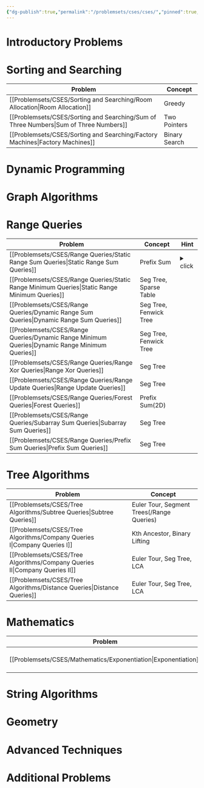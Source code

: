 ```yaml
---
{"dg-publish":true,"permalink":"/problemsets/cses/cses/","pinned":true,"created":"2023-10-26T06:59:24.295+05:30","updated":"2023-11-14T16:24:13.314+05:30"}
---
```


# Introductory Problems
# Sorting and Searching
| Problem | Concept |
|--------- |---------|
|[[Problemsets/CSES/Sorting and Searching/Room Allocation\|Room Allocation]]| Greedy |
|[[Problemsets/CSES/Sorting and Searching/Sum of Three Numbers\|Sum of Three Numbers]]| Two Pointers|
|[[Problemsets/CSES/Sorting and Searching/Factory Machines\|Factory Machines]]| Binary Search|
# Dynamic Programming
# Graph Algorithms
# Range Queries
|Problem|Concept|Hint|
|---|---|---|
|[[Problemsets/CSES/Range Queries/Static Range Sum Queries\|Static Range Sum Queries]]|Prefix Sum|<details><summary>click</summary>f(l, r) = prefixSum(r)-prefixSum(l)</details>
|[[Problemsets/CSES/Range Queries/Static Range Minimum Queries\|Static Range Minimum Queries]]|Seg Tree, Sparse Table|
|[[Problemsets/CSES/Range Queries/Dynamic Range Sum Queries\|Dynamic Range Sum Queries]]|Seg Tree, Fenwick Tree|
|[[Problemsets/CSES/Range Queries/Dynamic Range Minimum Queries\|Dynamic Range Minimum Queries]]|Seg Tree, Fenwick Tree|
|[[Problemsets/CSES/Range Queries/Range Xor Queries\|Range Xor Queries]]|Seg Tree|
|[[Problemsets/CSES/Range Queries/Range Update Queries\|Range Update Queries]]|Seg Tree|
|[[Problemsets/CSES/Range Queries/Forest Queries\|Forest Queries]]|Prefix Sum(2D)|
|[[Problemsets/CSES/Range Queries/Subarray Sum Queries\|Subarray Sum Queries]]|Seg Tree|
|[[Problemsets/CSES/Range Queries/Prefix Sum Queries\|Prefix Sum Queries]]|Seg Tree|

# Tree Algorithms
|Problem|Concept|
|---|---|
|[[Problemsets/CSES/Tree Algorithms/Subtree Queries\|Subtree Queries]]|Euler Tour, Segment Trees(/Range Queries)|
|[[Problemsets/CSES/Tree Algorithms/Company Queries I\|Company Queries I]]|Kth Ancestor, Binary Lifting|
|[[Problemsets/CSES/Tree Algorithms/Company Queries II\|Company Queries II]]|Euler Tour, Seg Tree, LCA|
|[[Problemsets/CSES/Tree Algorithms/Distance Queries\|Distance Queries]]|Euler Tour, Seg Tree, LCA|
# Mathematics
| Problem | Concept |
|--------- |---------|
|[[Problemsets/CSES/Mathematics/Exponentiation\|Exponentiation]]| [[Algorithms/Binary Exponentiation\|Binary Exponentiation]] |

# String Algorithms
# Geometry
# Advanced Techniques
# Additional Problems